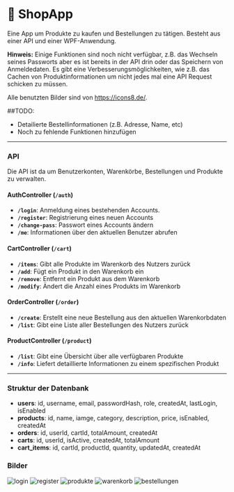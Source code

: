 # 🛒 ShopApp

Eine App um Produkte zu kaufen und Bestellungen zu tätigen.
Besteht aus einer API und einer WPF-Anwendung.

**Hinweis:** Einige Funktionen sind noch nicht verfügbar, z.B. das Wechseln seines Passworts aber es ist bereits in der API drin oder das Speichern von Anmeldedaten.
             Es gibt eine Verbesserungsmöglichkeiten, wie z.B. das Cachen von Produktinformationen um nicht jedes mal eine API Request schicken zu müssen.

Alle benutzten Bilder sind von https://icons8.de/.

##TODO:
- Detailierte Bestellinformationen (z.B. Adresse, Name, etc)
- Noch zu fehlende Funktionen hinzufügen

---
### **API**
Die API ist da um Benutzerkonten, Warenkörbe, Bestellungen und Produkte zu verwalten.

#### **AuthController (`/auth`)**
- **`/login`**: Anmeldung eines bestehenden Accounts. 
- **`/register`**: Registrierung eines neuen Accounts  
- **`/change-pass`**: Passwort eines Accounts ändern  
- **`/me`**: Informationen über den aktuellen Benutzer abrufen

#### **CartController (`/cart`)**
- **`/items`**: Gibt alle Produkte im Warenkorb des Nutzers zurück  
- **`/add`**: Fügt ein Produkt in den Warenkorb ein  
- **`/remove`**: Entfernt ein Produkt aus dem Warenkorb 
- **`/modify`**: Ändert die Anzahl eines Produkts im Warenkorb

#### **OrderController (`/order`)**
- **`/create`**: Erstellt eine neue Bestellung aus den aktuellen Warenkorbdaten
- **`/list`**: Gibt eine Liste aller Bestellungen des Nutzers zurück

#### **ProductController (`/product`)**
- **`/list`**: Gibt eine Übersicht über alle verfügbaren Produkte  
- **`/info`**: Liefert detaillierte Informationen zu einem spezifischen Produkt
---

### **Struktur der Datenbank**
- **users**: id, username, email, passwordHash, role, createdAt, lastLogin, isEnabled
- **products**: id, name, iamge, category, description, price, isEnabled, createdAt
- **orders**: id, userId, cartId, totalAmount, createdAt
- **carts**: id, userId, isActive, createdAt, totalAmount
- **cart_items**: id, cartId, productId, quantity, updatedAt, createdAt


### **Bilder**
![login](https://github.com/user-attachments/assets/0cb7d8a9-e143-4635-ad9d-c3dae1c8549e)
![register](https://github.com/user-attachments/assets/c2c61292-da98-403f-98fb-5443f5c8ec6a)
![produkte](https://github.com/user-attachments/assets/ec52c875-383d-415e-acdf-31ef102b1fb6)
![warenkorb](https://github.com/user-attachments/assets/5c6ce195-07e0-4328-beb6-e9c183384f39)
![bestellungen](https://github.com/user-attachments/assets/956046d5-4f79-4941-a98f-9d29fac0127b)
